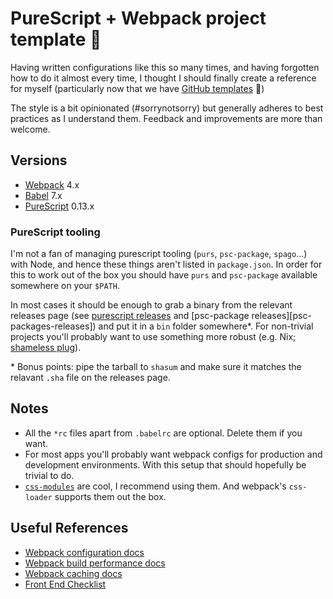 # PureScript + Webpack project template 🚀

Having written configurations like this so many times, and having forgotten how
to do it almost every time, I thought I should finally create a reference for
myself (particularly now that we have [GitHub templates][github-templates-announcement] 🎉)

The style is a bit opinionated (#sorrynotsorry) but generally adheres to best
practices as I understand them. Feedback and improvements are more than welcome.

## Versions

- [Webpack][webpack] 4.x
- [Babel][babel] 7.x
- [PureScript][purescript] 0.13.x

### PureScript tooling

I'm not a fan of managing purescript tooling (`purs`, `psc-package`,
`spago`...) with Node, and hence these things aren't listed in `package.json`.
In order for this to work out of the box you should have `purs` and
`psc-package` available somewhere on your `$PATH`.

In most cases it should be enough to grab a binary from the relevant releases
page (see [purescript releases][purs-releases] and [psc-package releases][psc-packages-releases]) and
put it in a `bin` folder somewhere\*. For non-trivial projects you'll probably
want to use something more robust (e.g. Nix; [shameless plug][purescript-nix]).

\* Bonus points: pipe the tarball to `shasum` and make sure it matches the
relavant `.sha` file on the releases page.

## Notes

- All the `*rc` files apart from `.babelrc` are optional. Delete them if you want.
- For most apps you'll probably want webpack configs for production and
  development environments. With this setup that should hopefully be trivial
  to do.
- [`css-modules`](https://github.com/css-modules/css-modules) are cool, I recommend using them. And
  webpack's `css-loader` supports them out the box.

## Useful References

- [Webpack configuration docs](https://webpack.js.org/configuration/)
- [Webpack build performance docs](https://webpack.js.org/guides/build-performance/)
- [Webpack caching docs](https://webpack.js.org/guides/caching/)
- [Front End Checklist](https://github.com/thedaviddias/Front-End-Checklist)

[webpack]: https://webpack.js.org/
[github-templates-announcement]: https://github.blog/2019-06-06-generate-new-repositories-with-repository-templates/
[purs-releases]: https://github.com/purescript/purescript/releases
[psc-package-releases]: https://github.com/purescript/psc-package/releases
[purescript]: http://www.purescript.org/
[babel]: https://babeljs.io/
[purescript-nix]: https://github.com/jmackie/purescript-nix
